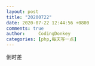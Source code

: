 ```yaml
---
layout: post
title: "20200722"
date: 2020-07-22 12:44:56 +0800
comments: true
author:     CodingDonkey
categories: [php,每天写一点]
---
```


倒时差


